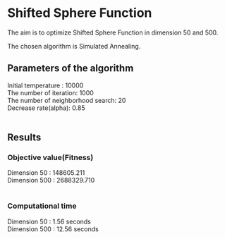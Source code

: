 # Shifted Sphere Function


The aim is to optimize Shifted Sphere Function in dimension 50 and 500. <br />

The chosen algorithm is Simulated Annealing. <br />

## Parameters of the algorithm<br />
Initial temperature : 10000<br />
The number of iteration: 1000<br />
The number of neighborhood search: 20<br />
Decrease rate(alpha): 0.85<br /><br />


## Results<br />
### Objective value(Fitness)<br />
Dimension 50 : 148605.211<br />
Dimension 500 : 2688329.710<br /><br />

### Computational time<br />
Dimension 50 : 1.56 seconds<br />
Dimension 500 : 12.56 seconds<br />
